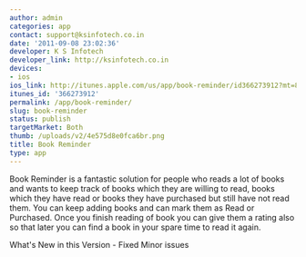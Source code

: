 ```yaml
---
author: admin
categories: app
contact: support@ksinfotech.co.in
date: '2011-09-08 23:02:36'
developer: K S Infotech
developer_link: http://ksinfotech.co.in
devices: 
- ios
ios_link: http://itunes.apple.com/us/app/book-reminder/id366273912?mt=8
itunes_id: '366273912'
permalink: /app/book-reminder/
slug: book-reminder
status: publish
targetMarket: Both
thumb: /uploads/v2/4e575d8e0fca6br.png
title: Book Reminder
type: app
---
```


Book Reminder is a fantastic solution for people who reads a lot of books and wants to keep track of books which they are willing to read, books which they have read or books they have purchased but still have not read them.
You can keep adding books and can mark them as Read or Purchased. Once you finish reading of book you can give them a rating also so that later you can find a book in your spare time to read it again.

What's New in this Version - Fixed Minor issues